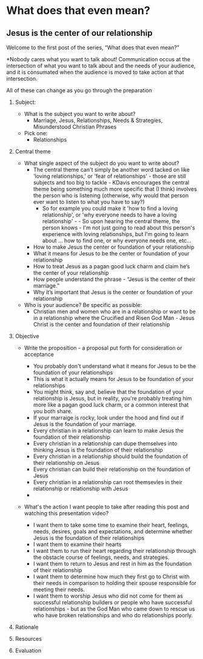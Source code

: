 # What does that even mean?

## Jesus is the center of our relationship

Welcome to the first post of the series, “What does that even mean?”

*Nobody cares what you want to talk about! Communication occus at the intersection of what you want to talk about and the needs of your audience, and it is consumated when the audience is moved to take action at that intersection.

All of these can change as you go through the preparation
1. Subject:
	- What is the subject you want to write about?
		- Marriage, Jesus, Relationships, Needs & Strategies, Misunderstood Christian Phrases
	- Pick one:
		- Relationships
2. Central theme
	- What single aspect of the subject do you want to write about?
		- The central theme can't simply be another word tacked on like 'loving relationships,' or 'fear of relationships' - those are still subjects and too big to tackle - KDavis encourages the central theme being something much more specific that (I think) involves the person who is listening (otherwise, why would that person ever want to listen to what you have to say?)
			- So for example you could make it 'how to find a loving relationship', or 'why everyone needs to have a loving relationship' - 	- So upon hearing the central theme, the person knows - I'm not just going to read about this person's experience with loving relationships, but I'm going to learn about … how to find one, or why everyone needs one, etc...
		- How to make Jesus the center or foundation of your relationship
		- What it means for Jesus to be the center or foundation of your relationship
		- How to treat Jesus as a pagan good luck charm and claim he’s the center of your relationship
		- How people understand the phrase - “Jesus is the center of their marriage.”
		- Why it’s important that Jesus is the center or foundation of your relationship
	- Who is your audience? Be specific as possible:
		- Christian men and women who are in a relationship or want to be in a relationship where the Crucified and Risen God Man - Jesus Christ is the center and foundation of their relationship

3. Objective
	- Write the proposition - a proposal put forth for consideration or acceptance
		- You probably don't understand what it means for Jesus to be the foundation of your relationships
		- This is what it actually means for Jesus to be foundation of your relationships
		- You might think, say and, believe that the foundation of your relationship is Jesus, but in reality, you're probably treating him more like a pagan good luck charm, or a common interest that you both share.
		- If your marraige is rocky, look under the hood and find out if Jesus is the foundation of your marriage.
		- Every christian in a relationship can learn to make Jesus the foundation of their relationship
		- Every christian in a relationship can dupe themselves into thinking Jesus is the foundation of their relationship
		- Every christian in a relationship should build the foundation of their relationship on Jesus
		- Every christian can build their relationship on the foundation of Jesus
		- Every christian in a relationship can root themsevles in their relationship or relationship with Jesus
		-

	- What's the action I want people to take after reading this post and watching this presentation video?
		- I want them to take some time to examine their heart, feelings, needs, desires, goals and expectations, and determine whether Jesus is the foundation of their relationships
		- I want them to examine their hearts
		- I want them to run their heart regarding their relationship through the obstacle course of feelings, needs, and strategies.
		- I want them to return to Jesus and rest in him as the foundation of their relationship
		- I want them to determine how much they first go to Christ with their needs in comparison to holding their spouse responsible for meeting their needs.
		- I want them to worship Jesus who did not come for them as successful relationship builders or people who have successful relationships - but as the God Man who came down to rescue us who have broken relationships and who do relationships poorly.
4. Rationale

5. Resources

6. Evaluation





